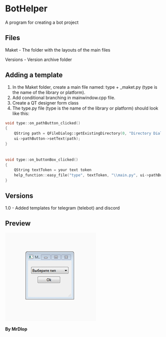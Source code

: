 # BotHelper

A program for creating a bot project

## Files

Maket - The folder with the layouts of the main files

Versions - Version archive folder

## Adding a template

1. In the Maket folder, create a main file named: type + _maket.py (type is the name of the library or platform).
2. Add conditional branching in mainwindow.cpp file.
3. Create a QT designer form class
4. The type.py file (type is the name of the library or platform) should look like this:
```c++
void type::on_pathButton_clicked()
{
    QString path = QFileDialog::getExistingDirectory(0, "Directory Dialog", "");
    ui->pathButton->setText(path);
}


void type::on_buttonBox_clicked()
{
    QString textToken = your text token
    help_function::easy_file("type", textToken, "\\main.py", ui->pathButton->text());
}
```
## Versions

1.0 - Added templates for telegram (telebot) and discord

## Preview
![preview](preview.gif)

**By MrDlop**
